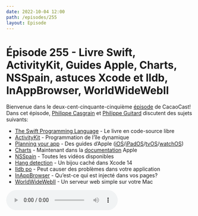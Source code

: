 ```yaml
---
date: 2022-10-04 12:00
path: /episodes/255
layout: Episode
---
```

# Épisode 255 - Livre Swift, ActivityKit, Guides Apple, Charts, NSSpain, astuces Xcode et lldb, InAppBrowser, WorldWideWebII
<p>Bienvenue dans le deux-cent-cinquante-cinqui&egrave;me&nbsp;<a href="https://archive.org/download/cacaocast/cacaocast_255.mp3" title="CacaoCast Episode 255">épisode</a> de CacaoCast! Dans cet épisode, <a href="http://www.twitter.com/philippec" title="Philippe Casgrain sur Twitter">Philippe Casgrain</a> et <a href="http://www.twitter.com/cacaocast" title="Philippe Guitard sur Twitter">Philippe Guitard</a> discutent des sujets suivants:</p>
<ul>
<li><a href="https://forums.swift.org/t/moving-the-swift-programming-language-book-to-open-source/59989" title="The Swift Programming Language">The Swift Programming Language</a> - Le livre en code-source libre</li>
<li><a href="https://developer.apple.com/documentation/activitykit" title="ActivityKit">ActivityKit</a> - Programmation de l’île dynamique</li>
<li><a href="https://developer.apple.com/macos/planning/" title="Planning your app">Planning your app</a> - Des guides d’Apple (<a href="https://developer.apple.com/ios/planning/" title="Guide pour iOS">iOS</a>/<a href="https://developer.apple.com/ipados/planning/" title="Guide pour iPadOS">iPadOS</a>/<a href="https://developer.apple.com/tvos/planning/" title="Guide pour tvOS">tvOS</a>/<a href="https://developer.apple.com/watchos/planning/" title="Guide pour watchOS">watchOS</a>)</li>
<li><a href="https://developer.apple.com/design/human-interface-guidelines/components/content/charts" title="Charts">Charts</a> - Maintenant dans la <a href="https://developer.apple.com/design/human-interface-guidelines/patterns/charting-data" title="charting-data">documentation</a> Apple</li>
<li><a href="https://vimeo.com/nsspain" title="NSSpain">NSSpain</a> - Toutes les vidéos disponibles</li>
<li><a href="https://twitter.com/qzervaas/status/1547123259484672000" title="Hang detection">Hang detection</a> - Un bijou caché dans Xcode 14</li>
<li><a href="https://diggingdeveloper.blog/2022/08/03/til-lldb-po-strongly-captures-an-object-forever/" title="lldb po">lldb po</a> - Peut causer des problèmes dans votre application</li>
<li><a href="https://krausefx.com/blog/announcing-inappbrowsercom-see-what-javascript-commands-get-executed-in-an-in-app-browser" title="InAppBrowser">InAppBrowser</a> - Qu’est-ce qui est injecté dans vos pages?</li>
<li><a href="https://blog.iconfactory.com/2022/06/worldwideweb-part-2/" title="WorldWideWebII">WorldWideWebII</a> - Un serveur web simple sur votre Mac</li>
</ul>
<p><audio controls><source src="https://archive.org/download/cacaocast/cacaocast_255.mp3" type="audio/mpeg"><source src="https://archive.org/download/cacaocast/cacaocast_255.mp3" type="audio/mp4">Votre navigateur ne supporte pas l'élément audio / Your browser does not support the audio element.</audio></p>
